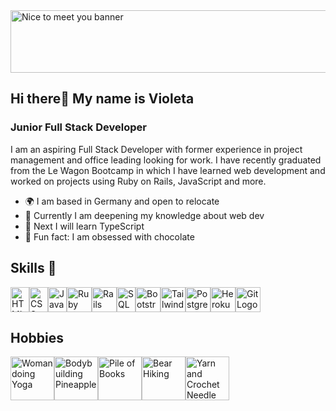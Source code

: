 <img src="https://github.com/user-attachments/assets/6db45907-516d-4ecf-9612-5311427c3f07" alt="Nice to meet you banner" width="700" height="100">

## Hi there👋 My name is Violeta
### Junior Full Stack Developer

I am an aspiring Full Stack Developer with former experience in project management and office leading looking for work. I have recently graduated from the Le Wagon Bootcamp in which I have learned web development and worked on projects using Ruby on Rails, JavaScript and more. 

- 🌍 I am based in Germany and open to relocate
- 📝 Currently I am deepening my knowledge about web dev
- 🧠 Next I will learn TypeScript
- 🍫 Fun fact: I am obsessed with chocolate

## Skills 💪
<div style="display: flex; flex-wrap: wrap;">
    <img src="https://github.com/user-attachments/assets/846e5eec-c6d4-4e53-8c71-911a2a8a053d" alt="HTML Logo" width="30" height="40">
    <img src="https://github.com/user-attachments/assets/e80e5848-f5ae-4611-ace7-fac94ab6a510" alt="CSS Logo" width="30" height="40">
    <img src="https://github.com/user-attachments/assets/c050ad68-f4cd-481e-9444-ff4978b3b92b" alt="JavaScript Logo" width="30" height="40">
    <img src="https://github.com/user-attachments/assets/71b97a2c-596b-4e19-a595-590dcf6ccf9b" alt="Ruby Logo" width="40" height="40">
    <img src="https://github.com/user-attachments/assets/d5a92248-08b1-4eb2-ad47-ea6e85efd538" alt="Rails Logo" width="40" height="40">
    <img src="https://github.com/user-attachments/assets/5300871a-0f8b-453f-b715-eb10c9a5eff4" alt="SQL Logo" width="30" height="40">
    <img src="https://github.com/user-attachments/assets/31f14624-65ac-4c18-9b55-2e20151f6266" alt="Bootstrap Logo" width="40" height="40">
    <img src="https://github.com/user-attachments/assets/8d5e3f06-2864-477c-9d31-dcb5b795a6e0" alt="Tailwind Logo" width="40" height="40">
    <img src="https://github.com/user-attachments/assets/83972229-b3ac-4b4b-abc8-3bab75f359e0" alt="PostgreSQL Logo" width="40" height="40">
    <img src="https://github.com/user-attachments/assets/d611c69a-1166-4532-bd5c-36f2656b6198" alt="Heroku Logo" width="40" height="40">
      <img src="https://github.com/user-attachments/assets/5b5cac7c-4178-4f04-a34a-854b91b7f2e9" alt="Git Logo" width="40" height="40">
</div>

## Hobbies 
<div style="display: flex; flex-wrap: wrap;">
    <img src="https://github.com/user-attachments/assets/a33eb146-3d48-4dc4-bdf8-d5ed7e2d5545" alt="Woman doing Yoga" width="70" height="70">
    <img src="https://github.com/user-attachments/assets/4dfb7949-103f-4f83-b5d2-82519b497008" alt="Bodybuilding Pineapple" width="70" height="70">
    <img src="https://github.com/user-attachments/assets/13ca938b-e679-4efb-b70e-0f8eebd1387c" alt="Pile of Books" width="70" height="70">
    <img src="https://github.com/user-attachments/assets/a6123bd1-e2d8-432b-80b5-22207dfdb461" alt="Bear Hiking" width="70" height="70">
    <img src="https://github.com/user-attachments/assets/a49862d6-2a8a-44a5-86e6-2dbb4bd6043a" alt="Yarn and Crochet Needle" width="70" height="70">
</div>

